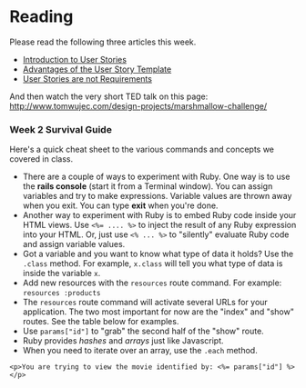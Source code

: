 # Reading

Please read the following three articles this week. 

* [Introduction to User Stories](http://en.wikipedia.org/wiki/User_story)
* [Advantages of the User Story Template](http://www.mountaingoatsoftware.com/blog/advantages-of-the-as-a-user-i-want-user-story-template)
* [User Stories are not Requirements](http://www.scrumalliance.org/community/articles/2010/april/new-to-user-stories)

And then watch the very short TED talk on this page: http://www.tomwujec.com/design-projects/marshmallow-challenge/

### Week 2 Survival Guide

Here's a quick cheat sheet to the various commands and concepts we covered in class.

* There are a couple of ways to experiment with Ruby.  One way is to use the **rails console** (start it from a Terminal window).  You can assign variables and try to make expressions.  Variable values are thrown away when you exit.  You can type **exit** when you're done.  
* Another way to experiment with Ruby is to embed Ruby code inside your HTML views.  Use `<%= .... %>` to inject the result of any Ruby expression into your HTML. Or, just use `<% ... %>` to "silently" evaluate Ruby code and assign variable values.
* Got a variable and you want to know what type of data it holds?  Use the `.class` method.  For example, `x.class` will tell you what type of data is inside the variable `x`.
* Add new resources with the `resources` route command.  For example: `resources :products`
* The `resources` route command will activate several URLs for your application.  The two most important for now are the "index" and "show" routes.  See the table below for examples.
* Use `params["id"]` to "grab" the second half of the "show" route.
* Ruby provides _hashes_ and _arrays_ just like Javascript.
* When you need to iterate over an array, use the `.each` method.


```
<p>You are trying to view the movie identified by: <%= params["id"] %></p>
```
